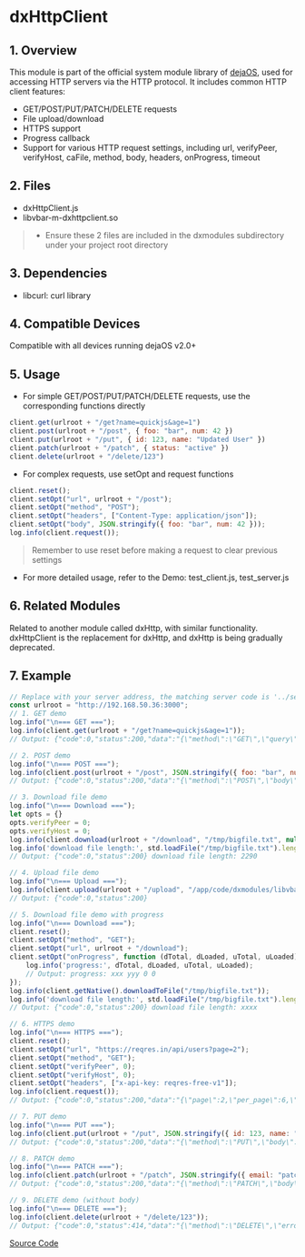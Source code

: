 # dxHttpClient
## 1. Overview
This module is part of the official system module library of [dejaOS](https://github.com/DejaOS/DejaOS), used for accessing HTTP servers via the HTTP protocol.
It includes common HTTP client features:
 - GET/POST/PUT/PATCH/DELETE requests
 - File upload/download
 - HTTPS support
 - Progress callback
 - Support for various HTTP request settings, including url, verifyPeer, verifyHost, caFile, method, body, headers, onProgress, timeout

## 2. Files
- dxHttpClient.js
- libvbar-m-dxhttpclient.so

> - Ensure these 2 files are included in the dxmodules subdirectory under your project root directory

## 3. Dependencies
- libcurl: curl library

## 4. Compatible Devices
Compatible with all devices running dejaOS v2.0+

## 5. Usage
- For simple GET/POST/PUT/PATCH/DELETE requests, use the corresponding functions directly
``` javascript
client.get(urlroot + "/get?name=quickjs&age=1")
client.post(urlroot + "/post", { foo: "bar", num: 42 })
client.put(urlroot + "/put", { id: 123, name: "Updated User" })
client.patch(urlroot + "/patch", { status: "active" })
client.delete(urlroot + "/delete/123")
```
- For complex requests, use setOpt and request functions
``` javascript
client.reset();
client.setOpt("url", urlroot + "/post");
client.setOpt("method", "POST");
client.setOpt("headers", ["Content-Type: application/json"]);
client.setOpt("body", JSON.stringify({ foo: "bar", num: 42 }));
log.info(client.request());
```
> Remember to use reset before making a request to clear previous settings

- For more detailed usage, refer to the Demo: test_client.js, test_server.js

## 6. Related Modules
Related to another module called dxHttp, with similar functionality. dxHttpClient is the replacement for dxHttp, and dxHttp is being gradually deprecated. 

## 7. Example
``` javascript
// Replace with your server address, the matching server code is '../server/test_server.js'
const urlroot = "http://192.168.50.36:3000";
// 1. GET demo
log.info("\n=== GET ===");
log.info(client.get(urlroot + "/get?name=quickjs&age=1"));
// Output: {"code":0,"status":200,"data":"{\"method\":\"GET\",\"query\":{\"name\":\"quickjs\",\"age\":\"1\"},\"headers\":{\"host\":\"192.168.50.233:3000\",\"accept\":\"*/*\"}}"}

// 2. POST demo
log.info("\n=== POST ===");
log.info(client.post(urlroot + "/post", JSON.stringify({ foo: "bar", num: 42 })));
// Output: {"code":0,"status":200,"data":"{\"method\":\"POST\",\"body\":{\"foo\":\"bar\",\"num\":42},\"headers\":{\"host\":\"192.168.50.233:3000\",\"accept\":\"*/*\",\"content-type\":\"application/json\",\"content-length\":\"22\"}}"}

// 3. Download file demo
log.info("\n=== Download ===");
let opts = {}
opts.verifyPeer = 0;
opts.verifyHost = 0;
log.info(client.download(urlroot + "/download", "/tmp/bigfile.txt", null, opts));
log.info('download file length:', std.loadFile("/tmp/bigfile.txt").length);
// Output: {"code":0,"status":200} download file length: 2290

// 4. Upload file demo
log.info("\n=== Upload ===");
log.info(client.upload(urlroot + "/upload", "/app/code/dxmodules/libvbar-m-dxhttpclient.so"));
// Output: {"code":0,"status":200}

// 5. Download file demo with progress
log.info("\n=== Download ===");
client.reset();
client.setOpt("method", "GET");
client.setOpt("url", urlroot + "/download");
client.setOpt("onProgress", function (dTotal, dLoaded, uTotal, uLoaded) {
    log.info('progress:', dTotal, dLoaded, uTotal, uLoaded);
    // Output: progress: xxx yyy 0 0
});
log.info(client.getNative().downloadToFile("/tmp/bigfile.txt"));
log.info('download file length:', std.loadFile("/tmp/bigfile.txt").length);
// Output: {"code":0,"status":200} download file length: xxxx

// 6. HTTPS demo
log.info("\n=== HTTPS ===");
client.reset();
client.setOpt("url", "https://reqres.in/api/users?page=2");
client.setOpt("method", "GET");
client.setOpt("verifyPeer", 0);
client.setOpt("verifyHost", 0);
client.setOpt("headers", ["x-api-key: reqres-free-v1"]);
log.info(client.request());
// Output: {"code":0,"status":200,"data":"{\"page\":2,\"per_page\":6,\"total\":12...

// 7. PUT demo
log.info("\n=== PUT ===");
log.info(client.put(urlroot + "/put", JSON.stringify({ id: 123, name: "Updated User", email: "updated@example.com" })));
// Output: {"code":0,"status":200,"data":"{\"method\":\"PUT\",\"body\":{\"id\":123,\"name\":\"Updated User\",\"email\":\"updated@example.com\"},\"headers\":{\"host\":\"192.168.50.233:3000\",\"accept\":\"*/*\",\"content-type\":\"application/json\",\"content-length\":\"62\"},\"message\":\"Resource updated completely\"}"}

// 8. PATCH demo
log.info("\n=== PATCH ===");
log.info(client.patch(urlroot + "/patch", JSON.stringify({ email: "patched@example.com", status: "active" })));
// Output: {"code":0,"status":200,"data":"{\"method\":\"PATCH\",\"body\":{\"email\":\"patched@example.com\",\"status\":\"active\"},\"headers\":{\"host\":\"192.168.50.233:3000\",\"accept\":\"*/*\",\"content-type\":\"application/json\",\"content-length\":\"49\"},\"message\":\"Resource updated partially\"}"}

// 9. DELETE demo (without body)
log.info("\n=== DELETE ===");
log.info(client.delete(urlroot + "/delete/123"));
// Output: {"code":0,"status":414,"data":"{\"method\":\"DELETE\",\"error\":\"User 123 not found\",\"path\":\"/delete/123\",\"headers\":{\"host\":\"192.168.50.233:3000\",\"accept\":\"*/*\"}}","message":"Client Error: HTTP 404"}

```
[Source Code](https://github.com/DejaOS/DejaOS/tree/main/demos/dw200_v20/dw200_test_httpclient)